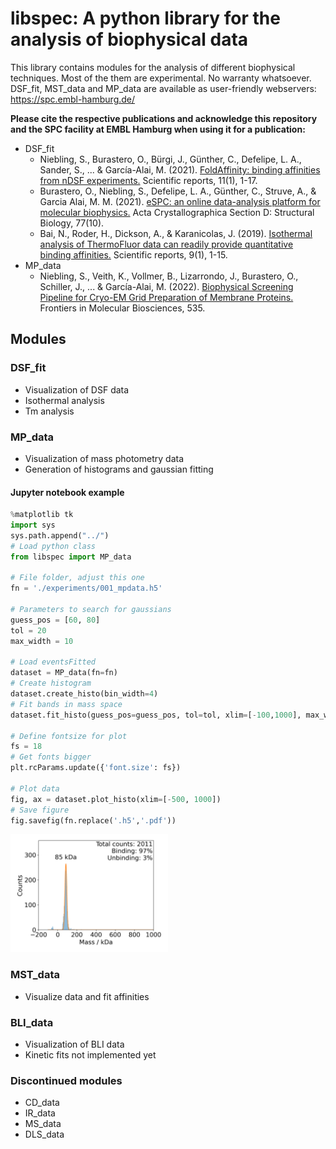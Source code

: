 # libspec: A python library for the analysis of biophysical data

This library contains modules for the analysis of different biophysical techniques. Most of the them are experimental. No warranty whatsoever.
DSF_fit, MST_data and MP_data are available as user-friendly webservers: https://spc.embl-hamburg.de/

**Please cite the respective publications and acknowledge this repository and the SPC facility at EMBL Hamburg when using it for a publication:**
* DSF_fit
  * Niebling, S., Burastero, O., Bürgi, J., Günther, C., Defelipe, L. A., Sander, S., ... & García-Alai, M. (2021). [FoldAffinity: binding affinities from nDSF experiments.](https://www.nature.com/articles/s41598-021-88985-z) Scientific reports, 11(1), 1-17.
  * Burastero, O., Niebling, S., Defelipe, L. A., Günther, C., Struve, A., & Garcia Alai, M. M. (2021). [eSPC: an online data-analysis platform for molecular biophysics.](http://scripts.iucr.org/cgi-bin/paper?S2059798321008998) Acta Crystallographica Section D: Structural Biology, 77(10).
  * Bai, N., Roder, H., Dickson, A., & Karanicolas, J. (2019). [Isothermal analysis of ThermoFluor data can readily provide quantitative binding affinities.](https://www.nature.com/articles/s41598-018-37072-x) Scientific reports, 9(1), 1-15.
* MP_data
  * Niebling, S., Veith, K., Vollmer, B., Lizarrondo, J., Burastero, O., Schiller, J., ... & García-Alai, M. (2022). [Biophysical Screening Pipeline for Cryo-EM Grid Preparation of Membrane Proteins.]( https://www.frontiersin.org/articles/10.3389/fmolb.2022.882288/full) Frontiers in Molecular Biosciences, 535.

## Modules

### DSF_fit
 * Visualization of DSF data
 * Isothermal analysis
 * Tm analysis

### MP_data
 * Visualization of mass photometry data
 * Generation of histograms and gaussian fitting

#### Jupyter notebook example
```python
%matplotlib tk
import sys
sys.path.append("../")
# Load python class
from libspec import MP_data

# File folder, adjust this one
fn = './experiments/001_mpdata.h5'

# Parameters to search for gaussians
guess_pos = [60, 80]
tol = 20
max_width = 10

# Load eventsFitted
dataset = MP_data(fn=fn)
# Create histogram
dataset.create_histo(bin_width=4)
# Fit bands in mass space
dataset.fit_histo(guess_pos=guess_pos, tol=tol, xlim=[-100,1000], max_width=max_width)

# Define fontsize for plot
fs = 18
# Get fonts bigger
plt.rcParams.update({'font.size': fs})

# Plot data
fig, ax = dataset.plot_histo(xlim=[-500, 1000])
# Save figure
fig.savefig(fn.replace('.h5','.pdf'))
```
<img src="./readme_files/mp_plot.png" width=50% height=50%>

### MST_data
* Visualize data and fit affinities

### BLI_data
* Visualization of BLI data
* Kinetic fits not implemented yet

### Discontinued modules

* CD_data
* IR_data
* MS_data
* DLS_data

